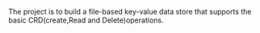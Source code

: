 The project is to build a file-based key-value data store that supports the basic CRD(create,Read and Delete)operations.
